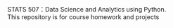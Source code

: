 STATS 507：Data Science and Analytics using Python.\
This repository is for course homework and projects

